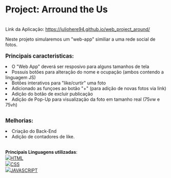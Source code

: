 # Project: Arround the Us

<br>Link da Aplicação: https://juliohere94.github.io/web_project_around/

Neste projeto simularemos um "web-app" similiar a uma rede social de fotos.
**<br><br><big>Principais caracteristicas:</big>**
<li>O "Web App" deverá ser resposivo para alguns tamanhos de tela</li>
<li>Possuis botões para alteração do nome e ocupação (ambos contendo a linguagem JS)</li>
<li>Botões interativos para "like/curtir" uma foto</li>
<li>Adicionado as funçoes ao botão "+" (para adição de novas fotos via link)</li>
<li>Adição do botão de excluir publicação</li>
<li>Adição de Pop-Up para visualização da foto em tamanho real (75vw e 75vh)</li>

**<br><big>Melhorias:</big>**
<li>Criação do Back-End</li>
<li>Adição de contadores de like.</li>


**<br>Principais Linguagens utilizadas**:
<br>
<a href="https://logospng.org" target="_blank"><img src="https://logospng.org/download/html-5/logo-html-5-256.png"/>HTML</a>
<br>
<a href="https://logospng.org" target="_blank"><img src="https://logospng.org/download/css-3/logo-css-3-256.png" />CSS</a>
<br>
<a href="https://logospng.org" target="_blank"><img src="https://logospng.org/download/javascript/logo-javascript-256.png" />JAVASCRIPT</a>






